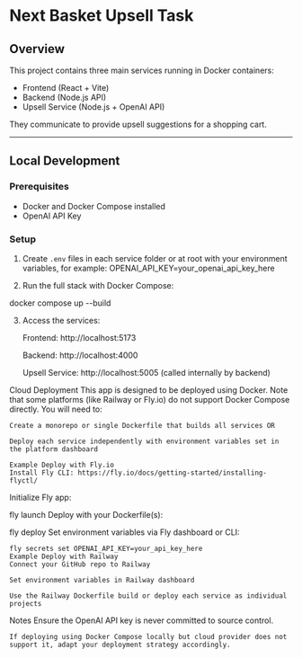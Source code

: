# Next Basket Upsell Task

## Overview

This project contains three main services running in Docker containers:
- Frontend (React + Vite)
- Backend (Node.js API)
- Upsell Service (Node.js + OpenAI API)

They communicate to provide upsell suggestions for a shopping cart.

---

## Local Development

### Prerequisites

- Docker and Docker Compose installed  
- OpenAI API Key

### Setup

1. Create `.env` files in each service folder or at root with your environment variables, for example: OPENAI_API_KEY=your_openai_api_key_here


2. Run the full stack with Docker Compose:

docker compose up --build

3. Access the services:

    Frontend: http://localhost:5173

    Backend: http://localhost:4000

    Upsell Service: http://localhost:5005 (called internally by backend)

Cloud Deployment
    This app is designed to be deployed using Docker. Note that some platforms (like Railway or Fly.io) do not support Docker Compose directly. You will need to:

    Create a monorepo or single Dockerfile that builds all services OR

    Deploy each service independently with environment variables set in the platform dashboard

    Example Deploy with Fly.io
    Install Fly CLI: https://fly.io/docs/getting-started/installing-flyctl/

Initialize Fly app:


fly launch
Deploy with your Dockerfile(s):


fly deploy
Set environment variables via Fly dashboard or CLI:


    fly secrets set OPENAI_API_KEY=your_api_key_here
    Example Deploy with Railway
    Connect your GitHub repo to Railway

    Set environment variables in Railway dashboard

    Use the Railway Dockerfile build or deploy each service as individual projects

Notes
    Ensure the OpenAI API key is never committed to source control.

    If deploying using Docker Compose locally but cloud provider does not support it, adapt your deployment strategy accordingly.


